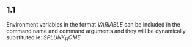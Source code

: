 1.1
---
Environment variables in the format $VARIABLE$ can be included in the command name and command arguments and they will be dynamically substituted ie: $SPLUNK_HOME$
